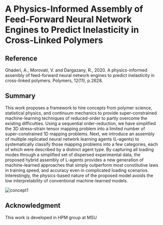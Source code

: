 # A Physics-Informed Assembly of Feed-Forward Neural Network Engines to Predict Inelasticity in Cross-Linked Polymers

## Reference
Ghaderi, A., Morovati, V. and Dargazany, R., 2020. A physics-informed assembly of feed-forward neural network engines to predict inelasticity in cross-linked polymers. Polymers, 12(11), p.2628.

## Summary
This work proposes a framework to hire concepts from polymer science, statistical physics, and continuum mechanics to provide super-constrained machine-learning techniques of reduced-order to partly overcome the existing difficulties. Using a sequential order-reduction, we have simplified the 3D stress–strain tensor mapping problem into a limited number of super-constrained 1D mapping problems. Next, we introduce an assembly of multiple replicated neural network learning agents (L-agents) to systematically classify those mapping problems into a few categories, each of which were described by a distinct agent type. By capturing all loading modes through a simplified set of dispersed experimental data, the proposed hybrid assembly of L-agents provides a new generation of machine-learned approaches that simply outperform most constitutive laws in training speed, and accuracy even in complicated loading scenarios. Interestingly, the physics-based nature of the proposed model avoids the low interpretability of conventional machine-learned models.

![concept1](https://user-images.githubusercontent.com/81969048/114061069-0308ec00-9864-11eb-98cc-c8d8f7b3185a.png)


 

## Acknowledgment
This work is developed in HPM group at MSU

